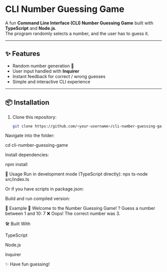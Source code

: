 # CLI Number Guessing Game

A fun **Command Line Interface (CLI) Number Guessing Game** built with **TypeScript** and **Node.js**.  
The program randomly selects a number, and the user has to guess it.  

---

## ✨ Features
- Random number generation 🎲  
- User input handled with **Inquirer**  
- Instant feedback for correct / wrong guesses  
- Simple and interactive CLI experience  

---

## 📦 Installation

1. Clone this repository:
   ```bash
   git clone https://github.com/<your-username>/cli-number-guessing-game.git

Navigate into the folder:

cd cli-number-guessing-game


Install dependencies:

npm install

🚀 Usage
Run in development mode (TypeScript directly):
npx ts-node src/index.ts

Or if you have scripts in package.json:


Build and run compiled version:



🎯 Example
🎯 Welcome to the Number Guessing Game!
? Guess a number between 1 and 10: 7
❌ Oops! The correct number was 3.

🛠️ Built With

TypeScript

Node.js

Inquirer

✨ Have fun guessing!
